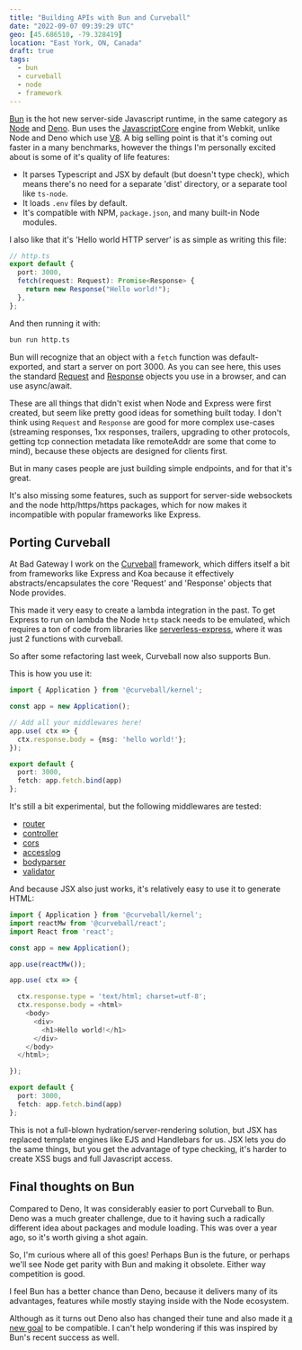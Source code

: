 ```yaml
---
title: "Building APIs with Bun and Curveball"
date: "2022-09-07 09:39:29 UTC"
geo: [45.686510, -79.328419]
location: "East York, ON, Canada"
draft: true
tags:
  - bun
  - curveball
  - node
  - framework
---
```


[Bun][1] is the hot new server-side Javascript runtime, in the same category
as [Node][2] and [Deno][3]. Bun uses the [JavascriptCore][4] engine from
Webkit, unlike Node and Deno which use [V8][5]. A big selling point is that
it's coming out faster in a many benchmarks, however the things I'm personally
excited about is some of it's quality of life features:

* It parses Typescript and JSX by default (but doesn't type check), which
  means there's no need for a separate 'dist' directory, or a separate tool
  like `ts-node`.
* It loads `.env` files by default.
* It's compatible with NPM, `package.json`, and many built-in Node modules.

I also like that it's 'Hello world HTTP server' is as simple as writing this
file:

```typescript
// http.ts
export default {
  port: 3000,
  fetch(request: Request): Promise<Response> {
    return new Response("Hello world!");
  },
};
```

And then running it with:

```sh
bun run http.ts
```

Bun will recognize that an object with a `fetch` function was default-exported,
and start a server on port 3000. As you can see here, this uses the standard
[Request][6] and [Response][7] objects you use in a browser, and can use
async/await.

These are all things that didn't exist when Node and Express were first
created, but seem like pretty good ideas for something built today. I don't think
using `Request` and `Response` are good for more complex use-cases (streaming
responses, 1xx responses, trailers, upgrading to other protocols, getting tcp
connection metadata like remoteAddr are some that come to mind),
because these objects are designed for clients first.

But in many cases people are just building simple endpoints, and for that it's
great.

It's also missing some features, such as support for server-side websockets and
the node http/https/https packages, which for now makes it incompatible with
popular frameworks like Express.


Porting Curveball
-----------------

At Bad Gateway I work on the [Curveball][8] framework, which differs itself a
bit from frameworks like Express and Koa because it effectively
abstracts/encapsulates the core 'Request' and 'Response' objects that Node
provides.

This made it very easy to create a lambda integration in the past. To get
Express to run on lambda the Node `http` stack needs to be emulated, which
requires a ton of code from libraries like [serverless-express][8], where
it was just 2 functions with curveball.

So after some refactoring last week, Curveball now also supports Bun.

This is how you use it:

```typescript
import { Application } from '@curveball/kernel';

const app = new Application();

// Add all your middlewares here!
app.use( ctx => {
  ctx.response.body = {msg: 'hello world!'}; 
});

export default {
  port: 3000,
  fetch: app.fetch.bind(app)
};
```

It's still a bit experimental, but the following middlewares are tested:

* [router](https://github.com/curveball/router)
* [controller](https://github.com/curveball/controller)
* [cors](https://github.com/curveball/cors)
* [accesslog](https://github.com/curveball/accesslog)
* [bodyparser](https://github.com/curveball/bodyparser)
* [validator](https://github.com/curveball/validator)

And because JSX also just works, it's relatively easy to use it to generate
HTML:

```typescript
import { Application } from '@curveball/kernel';
import reactMw from '@curveball/react';
import React from 'react';

const app = new Application();

app.use(reactMw());

app.use( ctx => {

  ctx.response.type = 'text/html; charset=utf-8';
  ctx.response.body = <html>
    <body>
      <div>
        <h1>Hello world!</h1>
      </div>
    </body>
  </html>;

});

export default {
  port: 3000,
  fetch: app.fetch.bind(app)
};
```

This is not a full-blown hydration/server-rendering solution, but JSX has
replaced template engines like EJS and Handlebars for us. JSX lets you do
the same things, but you get the advantage of type checking, it's harder
to create XSS bugs and full Javascript access.

Final thoughts on Bun
---------------------

Compared to Deno, It was considerably easier to port Curveball to Bun.
Deno was a much greater challenge, due to it having such a radically
different idea about packages and module loading. This was over a year
ago, so it's worth giving a shot again.

So, I'm curious where all of this goes! Perhaps Bun is the future, or
perhaps we'll see Node get parity with Bun and making it obsolete. Either
way competition is good.

I feel Bun has a better chance than Deno, because it delivers many of
its advantages, features while mostly staying inside with the Node
ecosystem.

Although as it turns out Deno also has changed their tune and also made
it [a new goal][9] to be compatible. I can't help wondering if this was
inspired by Bun's recent success as well.

[1]: https://bun.sh/
[2]: https://nodejs.org/
[3]: https://deno.land/
[4]: https://github.com/WebKit/WebKit/tree/main/Source/JavaScriptCore
[5]: https://v8.dev/
[6]: https://developer.mozilla.org/en-US/docs/Web/API/Request
[7]: https://developer.mozilla.org/en-US/docs/Web/API/Response
[8]: https://curveballjs.org/ 
[7]: https://github.com/curveball/aws-lambda
[8]: https://github.com/vendia/serverless-express
[9]: https://deno.com/blog/changes
